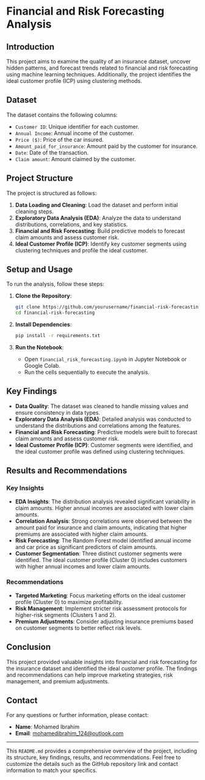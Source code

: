 # Financial and Risk Forecasting Analysis

## Introduction
This project aims to examine the quality of an insurance dataset, uncover hidden patterns, and forecast trends related to financial and risk forecasting using machine learning techniques. Additionally, the project identifies the ideal customer profile (ICP) using clustering methods.

## Dataset
The dataset contains the following columns:
- `Customer ID`: Unique identifier for each customer.
- `Annual Income`: Annual income of the customer.
- `Price ($)`: Price of the car insured.
- `Amount_paid_for_insurance`: Amount paid by the customer for insurance.
- `Date`: Date of the transaction.
- `Claim amount`: Amount claimed by the customer.

## Project Structure
The project is structured as follows:
1. **Data Loading and Cleaning**: Load the dataset and perform initial cleaning steps.
2. **Exploratory Data Analysis (EDA)**: Analyze the data to understand distributions, correlations, and key statistics.
3. **Financial and Risk Forecasting**: Build predictive models to forecast claim amounts and assess customer risk.
4. **Ideal Customer Profile (ICP)**: Identify key customer segments using clustering techniques and profile the ideal customer.

## Setup and Usage
To run the analysis, follow these steps:

1. **Clone the Repository**:
    ```bash
    git clone https://github.com/yourusername/financial-risk-forecasting.git
    cd financial-risk-forecasting
    ```

2. **Install Dependencies**:
    ```bash
    pip install -r requirements.txt
    ```

3. **Run the Notebook**:
    - Open `financial_risk_forecasting.ipynb` in Jupyter Notebook or Google Colab.
    - Run the cells sequentially to execute the analysis.

## Key Findings
- **Data Quality**: The dataset was cleaned to handle missing values and ensure consistency in data types.
- **Exploratory Data Analysis (EDA)**: Detailed analysis was conducted to understand the distributions and correlations among the features.
- **Financial and Risk Forecasting**: Predictive models were built to forecast claim amounts and assess customer risk.
- **Ideal Customer Profile (ICP)**: Customer segments were identified, and the ideal customer profile was defined using clustering techniques.

## Results and Recommendations
### Key Insights
- **EDA Insights**: The distribution analysis revealed significant variability in claim amounts. Higher annual incomes are associated with lower claim amounts.
- **Correlation Analysis**: Strong correlations were observed between the amount paid for insurance and claim amounts, indicating that higher premiums are associated with higher claim amounts.
- **Risk Forecasting**: The Random Forest model identified annual income and car price as significant predictors of claim amounts.
- **Customer Segmentation**: Three distinct customer segments were identified. The ideal customer profile (Cluster 0) includes customers with higher annual incomes and lower claim amounts.

### Recommendations
- **Targeted Marketing**: Focus marketing efforts on the ideal customer profile (Cluster 0) to maximize profitability.
- **Risk Management**: Implement stricter risk assessment protocols for higher-risk segments (Clusters 1 and 2).
- **Premium Adjustments**: Consider adjusting insurance premiums based on customer segments to better reflect risk levels.

## Conclusion
This project provided valuable insights into financial and risk forecasting for the insurance dataset and identified the ideal customer profile. The findings and recommendations can help improve marketing strategies, risk management, and premium adjustments.

## Contact
For any questions or further information, please contact:
- **Name**: Mohamed Ibrahim
- **Email**: mohamedibrahim_124@outlook.com

---

This `README.md` provides a comprehensive overview of the project, including its structure, key findings, results, and recommendations. Feel free to customize the details such as the GitHub repository link and contact information to match your specifics.
